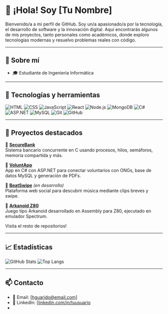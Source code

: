 # 👋 ¡Hola! Soy [Tu Nombre]  

Bienvenido/a a mi perfil de GitHub. Soy un/a apasionado/a por la tecnología, el desarrollo de software y la innovación digital. Aquí encontrarás algunos de mis proyectos, tanto personales como académicos, donde exploro tecnologías modernas y resuelvo problemas reales con código.

---

## 🧠 Sobre mí

- 🎓 Estudiante de Ingeniería Informática

---

## 🚀 Tecnologías y herramientas

![HTML](https://img.shields.io/badge/-HTML5-E34F26?style=flat&logo=html5&logoColor=white)
![CSS](https://img.shields.io/badge/-CSS3-1572B6?style=flat&logo=css3)
![JavaScript](https://img.shields.io/badge/-JavaScript-F7DF1E?style=flat&logo=javascript&logoColor=black)
![React](https://img.shields.io/badge/-React-61DAFB?style=flat&logo=react)
![Node.js](https://img.shields.io/badge/-Node.js-339933?style=flat&logo=node.js&logoColor=white)
![MongoDB](https://img.shields.io/badge/-MongoDB-47A248?style=flat&logo=mongodb&logoColor=white)
![C#](https://img.shields.io/badge/-CSharp-239120?style=flat&logo=c-sharp&logoColor=white)
![ASP.NET](https://img.shields.io/badge/-ASP.NET-512BD4?style=flat&logo=dotnet)
![MySQL](https://img.shields.io/badge/-MySQL-00758F?style=flat&logo=mysql)
![Git](https://img.shields.io/badge/-Git-F05032?style=flat&logo=git&logoColor=white)
![GitHub](https://img.shields.io/badge/-GitHub-181717?style=flat&logo=github)

---

## 📂 Proyectos destacados

🔹 **[SecureBank](https://github.com/hguarido55/SecureBank_Linux)**  
Sistema bancario concurrente en C usando procesos, hilos, semáforos, memoria compartida y más.  

🔹 **[VoluntApp](https://github.com/hguarido55/VoluntApp)**  
App en C# con ASP.NET para conectar voluntarios con ONGs, base de datos MySQL y generación de PDFs.  

🔹 **[BeatSwipe](https://github.com/hguarido55/beatswipe)** *(en desarrollo)*  
Plataforma web social para descubrir música mediante clips breves y swipe.

🔹 **[Arkanoid Z80](https://github.com/hguarido55/Arkanoid_Z80_Assembly)**  
Juego tipo Arkanoid desarrollado en Assembly para Z80, ejecutado en emulador Spectrum.

Visita el resto de repositorios!

---

## 📈 Estadísticas

![GitHub Stats](https://github-readme-stats.vercel.app/api?username=hguarido55&show_icons=true&theme=radical)
![Top Langs](https://github-readme-stats.vercel.app/api/top-langs/?username=hguarido55&layout=compact&theme=radical)

---

## 📫 Contacto

- 📧 Email: [hguarido@email.com]
- 💼 LinkedIn: [[linkedin.com/in/tuusuario](https://linkedin.com/in/tuusuario](https://es.linkedin.com/in/hugo-guarido-dom%C3%ADnguez-307727279))
- 
